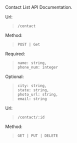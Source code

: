 Contact List API Documentation.

Url:
>     /contact

Method:
>     POST | Get

Required:
>     name: string,
>     phone_num: integer

Optional:
>     city: string,
>     state: string,
>     photo_url: string,
>     email: string

Url:
>     /contact/:id

Method:
>     GET | PUT | DELETE

